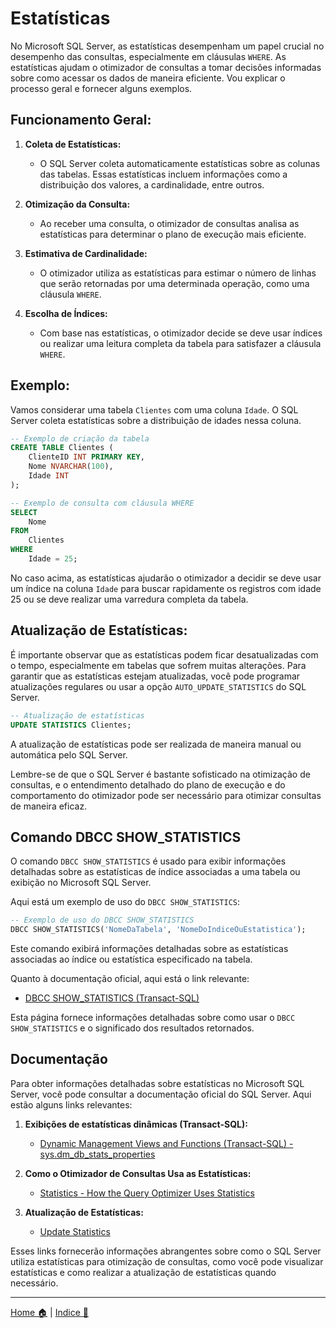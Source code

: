 # Estatísticas

No Microsoft SQL Server, as estatísticas desempenham um papel crucial no desempenho das consultas, especialmente em cláusulas `WHERE`. As estatísticas ajudam o otimizador de consultas a tomar decisões informadas sobre como acessar os dados de maneira eficiente. Vou explicar o processo geral e fornecer alguns exemplos.

## Funcionamento Geral:

1. **Coleta de Estatísticas:**
   - O SQL Server coleta automaticamente estatísticas sobre as colunas das tabelas. Essas estatísticas incluem informações como a distribuição dos valores, a cardinalidade, entre outros.

2. **Otimização da Consulta:**
   - Ao receber uma consulta, o otimizador de consultas analisa as estatísticas para determinar o plano de execução mais eficiente.

3. **Estimativa de Cardinalidade:**
   - O otimizador utiliza as estatísticas para estimar o número de linhas que serão retornadas por uma determinada operação, como uma cláusula `WHERE`.

4. **Escolha de Índices:**
   - Com base nas estatísticas, o otimizador decide se deve usar índices ou realizar uma leitura completa da tabela para satisfazer a cláusula `WHERE`.

## Exemplo:

Vamos considerar uma tabela `Clientes` com uma coluna `Idade`. O SQL Server coleta estatísticas sobre a distribuição de idades nessa coluna.

```sql
-- Exemplo de criação da tabela
CREATE TABLE Clientes (
    ClienteID INT PRIMARY KEY,
    Nome NVARCHAR(100),
    Idade INT
);

-- Exemplo de consulta com cláusula WHERE
SELECT 
    Nome
FROM 
    Clientes
WHERE 
    Idade = 25;
```

No caso acima, as estatísticas ajudarão o otimizador a decidir se deve usar um índice na coluna `Idade` para buscar rapidamente os registros com idade 25 ou se deve realizar uma varredura completa da tabela.

## Atualização de Estatísticas:

É importante observar que as estatísticas podem ficar desatualizadas com o tempo, especialmente em tabelas que sofrem muitas alterações. Para garantir que as estatísticas estejam atualizadas, você pode programar atualizações regulares ou usar a opção `AUTO_UPDATE_STATISTICS` do SQL Server.

```sql
-- Atualização de estatísticas
UPDATE STATISTICS Clientes;
```

A atualização de estatísticas pode ser realizada de maneira manual ou automática pelo SQL Server.

Lembre-se de que o SQL Server é bastante sofisticado na otimização de consultas, e o entendimento detalhado do plano de execução e do comportamento do otimizador pode ser necessário para otimizar consultas de maneira eficaz.

## Comando DBCC SHOW_STATISTICS

O comando `DBCC SHOW_STATISTICS` é usado para exibir informações detalhadas sobre as estatísticas de índice associadas a uma tabela ou exibição no Microsoft SQL Server.

Aqui está um exemplo de uso do `DBCC SHOW_STATISTICS`:

```sql
-- Exemplo de uso do DBCC SHOW_STATISTICS
DBCC SHOW_STATISTICS('NomeDaTabela', 'NomeDoIndiceOuEstatistica');
```

Este comando exibirá informações detalhadas sobre as estatísticas associadas ao índice ou estatística especificado na tabela.

Quanto à documentação oficial, aqui está o link relevante:

- [DBCC SHOW_STATISTICS (Transact-SQL)](https://docs.microsoft.com/en-us/sql/t-sql/database-console-commands/dbcc-show-statistics-transact-sql?view=sql-server-ver15)

Esta página fornece informações detalhadas sobre como usar o `DBCC SHOW_STATISTICS` e o significado dos resultados retornados.

## Documentação

Para obter informações detalhadas sobre estatísticas no Microsoft SQL Server, você pode consultar a documentação oficial do SQL Server. Aqui estão alguns links relevantes:

1. **Exibições de estatísticas dinâmicas (Transact-SQL):**
   - [Dynamic Management Views and Functions (Transact-SQL) - sys.dm_db_stats_properties](https://docs.microsoft.com/en-us/sql/relational-databases/system-dynamic-management-views/statistical-views-transact-sql?view=sql-server-ver15#sys-dm-db-stats-properties-transact-sql)

2. **Como o Otimizador de Consultas Usa as Estatísticas:**
   - [Statistics - How the Query Optimizer Uses Statistics](https://docs.microsoft.com/en-us/sql/relational-databases/statistics/statistics?view=sql-server-ver15)

3. **Atualização de Estatísticas:**
   - [Update Statistics](https://docs.microsoft.com/en-us/sql/relational-databases/statistics/statistics?view=sql-server-ver15#update-statistics)

Esses links fornecerão informações abrangentes sobre como o SQL Server utiliza estatísticas para otimização de consultas, como você pode visualizar estatísticas e como realizar a atualização de estatísticas quando necessário.

-----

[Home 🏠](../README.md) | [Indice 📇](README.md)